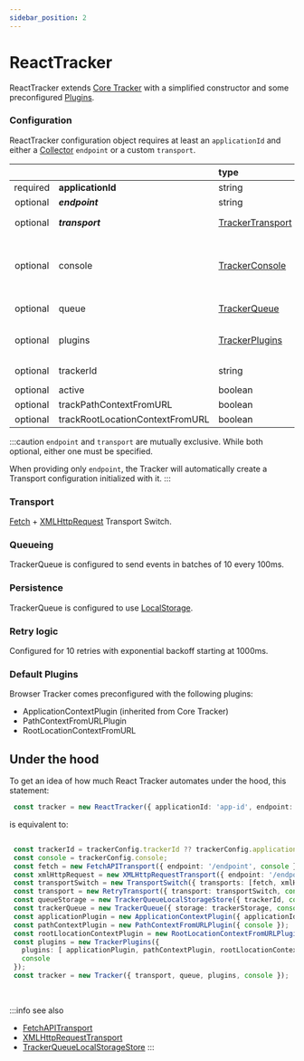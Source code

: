 ```yaml
---
sidebar_position: 2
---
```


# ReactTracker

ReactTracker extends [Core Tracker](/tracking/api-reference/core/Tracker.md) with a simplified constructor and some preconfigured [Plugins](/tracking/api-reference/core/TrackerPlugins.md).

### Configuration
ReactTracker configuration object requires at least an `applicationId` and either a [Collector](/tracking/core-concepts/collector.md) `endpoint` or a custom `transport`.

|          |                                 | type                                                                 | default value                                                                                                                            |
|:--------:|:--------------------------------|:---------------------------------------------------------------------|:-----------------------------------------------------------------------------------------------------------------------------------------|
| required | **applicationId**               | string                                                               |                                                                                                                                          |
| optional | **_endpoint_**                  | string                                                               |                                                                                                                                          |
| optional | **_transport_**                 | [TrackerTransport](/tracking/api-reference/core/TrackerTransport.md) | The result of [makeDefaultTransport](/tracking/api-reference/common/factories/makeDefaultTransport.md)                                   |
| optional | console                         | [TrackerConsole](/tracking/api-reference/core/TrackerConsole.md)     | `undefined` in production, the global console instance in development while in a browser                                                 |
| optional | queue                           | [TrackerQueue](/tracking/api-reference/core/TrackerQueue.md)         | The result of [makeDefaultQueue](/tracking/api-reference/common/factories/makeDefaultQueue.md)                                           |
| optional | plugins                         | [TrackerPlugins](/tracking/api-reference/core/TrackerPlugins.md)     | TrackerPlugins initiated with the result of [makeDefaultPluginsList](/tracking/api-reference/common/factories/makeDefaultPluginsList.md) |
| optional | trackerId                       | string                                                               | Same value as `applicationId`                                                                                                            |
| optional | active                          | boolean                                                              | `true`                                                                                                                                   |
| optional | trackPathContextFromURL         | boolean                                                              | `true`                                                                                                                                   |
| optional | trackRootLocationContextFromURL | boolean                                                              | `true`                                                                                                                                   |

:::caution
`endpoint` and `transport` are mutually exclusive. While both optional, either one must be specified.

When providing only `endpoint`, the Tracker will automatically create a Transport configuration initialized with it.
:::

### Transport
[Fetch](/tracking/api-reference/transports/FetchAPITransport.md) + [XMLHttpRequest](/tracking/api-reference/transports/XMLHttpRequestTransport.md) Transport Switch.

### Queueing
TrackerQueue is configured to send events in batches of 10 every 100ms.  

### Persistence
TrackerQueue is configured to use [LocalStorage](/tracking/api-reference/queues/TrackerQueueLocalStorage.md).

### Retry logic
Configured for 10 retries with exponential backoff starting at 1000ms.

### Default Plugins
Browser Tracker comes preconfigured with the following plugins:
- ApplicationContextPlugin (inherited from Core Tracker)
- PathContextFromURLPlugin
- RootLocationContextFromURL

## Under the hood
To get an idea of how much React Tracker automates under the hood, this statement:

```typescript
 const tracker = new ReactTracker({ applicationId: 'app-id', endpoint: '/endpoint', console: console });
``` 

is equivalent to:

```typescript
 
 const trackerId = trackerConfig.trackerId ?? trackerConfig.applicationId;
 const console = trackerConfig.console;
 const fetch = new FetchAPITransport({ endpoint: '/endpoint', console });
 const xmlHttpRequest = new XMLHttpRequestTransport({ endpoint: '/endpoint', console });
 const transportSwitch = new TransportSwitch({ transports: [fetch, xmlHttpRequest], console });
 const transport = new RetryTransport({ transport: transportSwitch, console });
 const queueStorage = new TrackerQueueLocalStorageStore({ trackerId, console })
 const trackerQueue = new TrackerQueue({ storage: trackerStorage, console });
 const applicationPlugin = new ApplicationContextPlugin({ applicationId: 'app-id', console });
 const pathContextPlugin = new PathContextFromURLPlugin({ console });
 const rootLlocationContextPlugin = new RootLocationContextFromURLPlugin({ console });
 const plugins = new TrackerPlugins({ 
   plugins: [ applicationPlugin, pathContextPlugin, rootLlocationContextPlugin], 
   console
 });
 const tracker = new Tracker({ transport, queue, plugins, console });
```

<br />

:::info see also
- [FetchAPITransport](/tracking/api-reference/transports/FetchAPITransport.md)
- [XMLHttpRequestTransport](/tracking/api-reference/transports/XMLHttpRequestTransport.md)
- [TrackerQueueLocalStorageStore](/tracking/api-reference/queues/TrackerQueueLocalStorage.md)
:::
